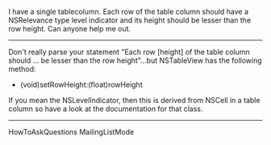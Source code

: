 I have a single tablecolumn. Each row of the table column should have a NSRelevance type level indicator and its height should be lesser than the row height. Can anyone help me out.

----

Don't really parse your statement "Each row [height] of the table column should ... be lesser than the row height"...but NSTableView has the following method:

- (void)setRowHeight:(float)rowHeight

If you mean the NSLevelIndicator, then this is derived from NSCell in a table column so have a look at the documentation for that class.

----
HowToAskQuestions MailingListMode
